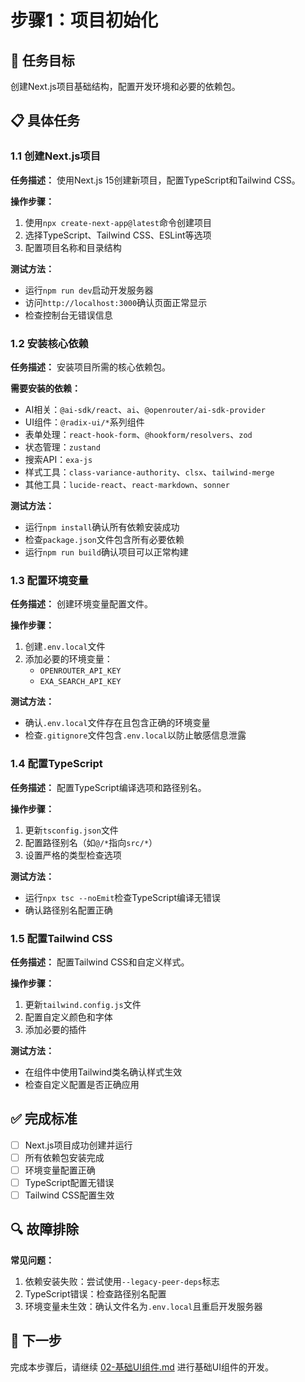 # 步骤1：项目初始化

## 🎯 任务目标

创建Next.js项目基础结构，配置开发环境和必要的依赖包。

## 📋 具体任务

### 1.1 创建Next.js项目

**任务描述：** 使用Next.js 15创建新项目，配置TypeScript和Tailwind CSS。

**操作步骤：**
1. 使用`npx create-next-app@latest`命令创建项目
2. 选择TypeScript、Tailwind CSS、ESLint等选项
3. 配置项目名称和目录结构

**测试方法：**
- 运行`npm run dev`启动开发服务器
- 访问`http://localhost:3000`确认页面正常显示
- 检查控制台无错误信息

### 1.2 安装核心依赖

**任务描述：** 安装项目所需的核心依赖包。

**需要安装的依赖：**
- AI相关：`@ai-sdk/react`、`ai`、`@openrouter/ai-sdk-provider`
- UI组件：`@radix-ui/*`系列组件
- 表单处理：`react-hook-form`、`@hookform/resolvers`、`zod`
- 状态管理：`zustand`
- 搜索API：`exa-js`
- 样式工具：`class-variance-authority`、`clsx`、`tailwind-merge`
- 其他工具：`lucide-react`、`react-markdown`、`sonner`

**测试方法：**
- 运行`npm install`确认所有依赖安装成功
- 检查`package.json`文件包含所有必要依赖
- 运行`npm run build`确认项目可以正常构建

### 1.3 配置环境变量

**任务描述：** 创建环境变量配置文件。

**操作步骤：**
1. 创建`.env.local`文件
2. 添加必要的环境变量：
   - `OPENROUTER_API_KEY`
   - `EXA_SEARCH_API_KEY`

**测试方法：**
- 确认`.env.local`文件存在且包含正确的环境变量
- 检查`.gitignore`文件包含`.env.local`以防止敏感信息泄露

### 1.4 配置TypeScript

**任务描述：** 配置TypeScript编译选项和路径别名。

**操作步骤：**
1. 更新`tsconfig.json`文件
2. 配置路径别名（如`@/*`指向`src/*`）
3. 设置严格的类型检查选项

**测试方法：**
- 运行`npx tsc --noEmit`检查TypeScript编译无错误
- 确认路径别名配置正确

### 1.5 配置Tailwind CSS

**任务描述：** 配置Tailwind CSS和自定义样式。

**操作步骤：**
1. 更新`tailwind.config.js`文件
2. 配置自定义颜色和字体
3. 添加必要的插件

**测试方法：**
- 在组件中使用Tailwind类名确认样式生效
- 检查自定义配置是否正确应用

## ✅ 完成标准

- [ ] Next.js项目成功创建并运行
- [ ] 所有依赖包安装完成
- [ ] 环境变量配置正确
- [ ] TypeScript配置无错误
- [ ] Tailwind CSS配置生效

## 🔍 故障排除

**常见问题：**
1. 依赖安装失败：尝试使用`--legacy-peer-deps`标志
2. TypeScript错误：检查路径别名配置
3. 环境变量未生效：确认文件名为`.env.local`且重启开发服务器

## 📝 下一步

完成本步骤后，请继续 [02-基础UI组件.md](./02-基础UI组件.md) 进行基础UI组件的开发。

